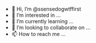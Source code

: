 - 👋 Hi, I’m @ssensedogwtffirst
- 👀 I’m interested in ...
- 🌱 I’m currently learning ...
- 💞️ I’m looking to collaborate on ...
- 📫 How to reach me ...

<!---
ssensedogwtffirst/ssensedogwtffirst is a ✨ special ✨ repository because its `README.md` (this file) appears on your GitHub profile.
You can click the Preview link to take a look at your changes.
--->
